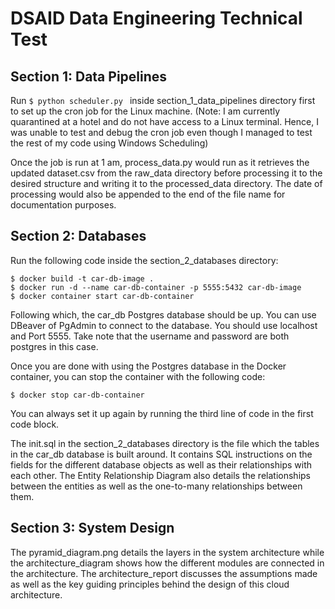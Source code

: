 # DSAID Data Engineering Technical Test


## Section 1: Data Pipelines

Run `$ python scheduler.py ` inside section_1_data_pipelines directory first to set up the cron job for the Linux machine. (Note: I am currently quarantined at a hotel and 
do not have access to a Linux terminal. Hence, I was unable to test and debug the cron job even though I managed to test the rest of my code using Windows Scheduling)

Once the job is run at 1 am, process_data.py would run as it retrieves the updated dataset.csv from the raw_data directory before processing it to the desired 
structure and writing it to the processed_data directory. The date of processing would also be appended to the end of the file name for documentation purposes.

## Section 2: Databases

Run the following code inside the section_2_databases directory:
``` 
$ docker build -t car-db-image . 
$ docker run -d --name car-db-container -p 5555:5432 car-db-image
$ docker container start car-db-container
```
Following which, the car_db Postgres database should be up. You can use DBeaver of PgAdmin to connect to the database. You should use localhost and Port 5555. Take note that the
username and password are both postgres in this case.

Once you are done with using the Postgres database in the Docker container, you can stop the container with the following code:
```
$ docker stop car-db-container
```
You can always set it up again by running the third line of code in the first code block. 


The init.sql in the section_2_databases directory is the file which the tables in the car_db database is built around. It contains SQL instructions on the fields for the different
database objects as well as their relationships with each other. The Entity Relationship Diagram also details the relationships between the entities as well as the one-to-many relationships
between them.

## Section 3: System Design

The pyramid_diagram.png details the layers in the system architecture while the architecture_diagram shows how the different modules are connected in the architecture. 
The architecture_report discusses the assumptions made as well as the key guiding principles behind the design of this cloud architecture.